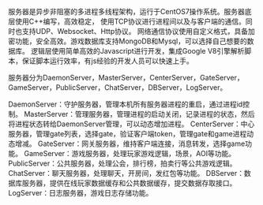 服务器是异步非阻塞的多进程多线程架构，运行于CentOS7操作系统。服务器底层使用C++编写，高效稳定，
使用TCP协议进行进程间以及与客户端的通信。同时也支持UDP、Websocket、Http协议。
网络通信协议使用自定义格式，具备加密功能，安全高效。游戏数据库支持MongoDB和Mysql，可以选择自己想要的数据库。
逻辑层使用简单高效的Javascript进行开发，集成Google V8引擎解析脚本，保证脚本运行效率，有js经验的开发人员可以快速上手。

服务器分为DaemonServer，MasterServer，CenterServer，GateServer，GameServer，PublicServer，ChatServer，DBServer，LogServer。

DaemonServer：守护服务器，管理本机所有服务器进程的重启，通过进程id控制。
MasterServer：管理服务器，管理进程的启动关闭，记录进程的状态，然后将进程状态转给DaemonServer管理，可以动态增加进程。
CenterServer：中心服务器，管理gate列表，选择gate，验证客户端token，管理gate和game进程动态增减。
GateServer：网关服务器，维持客户端连接，消息转发，选择game功能。
GameServer：游戏服务器，处理玩家游戏逻辑，场景，AOI等功能。
PublicServer：公共服务器，处理公会，排行榜，拍卖行等公共游戏逻辑。
ChatServer：聊天服务器，处理聊天，开房间，发红包等功能。
DBServer：数据库服务器，提供在线玩家数据缓存和公共数据缓存，提交数据存取接口。
LogServer：日志服务器，游戏日志存储功能。

